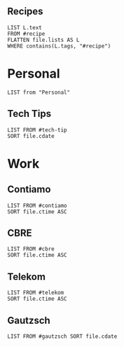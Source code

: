 ## Recipes
```dataview
LIST L.text 
FROM #recipe 
FLATTEN file.lists AS L 
WHERE contains(L.tags, "#recipe")
```

# Personal
```dataview
LIST from "Personal"
```
## Tech Tips

```dataview
LIST FROM #tech-tip 
SORT file.cdate
```
# Work

## Contiamo
```dataview
LIST FROM #contiamo 
SORT file.ctime ASC
```
## CBRE
```dataview
LIST FROM #cbre 
SORT file.ctime ASC
```
## Telekom
```dataview
LIST FROM #telekom 
SORT file.ctime ASC
```
## Gautzsch
```dataview
LIST FROM #gautzsch SORT file.cdate
```